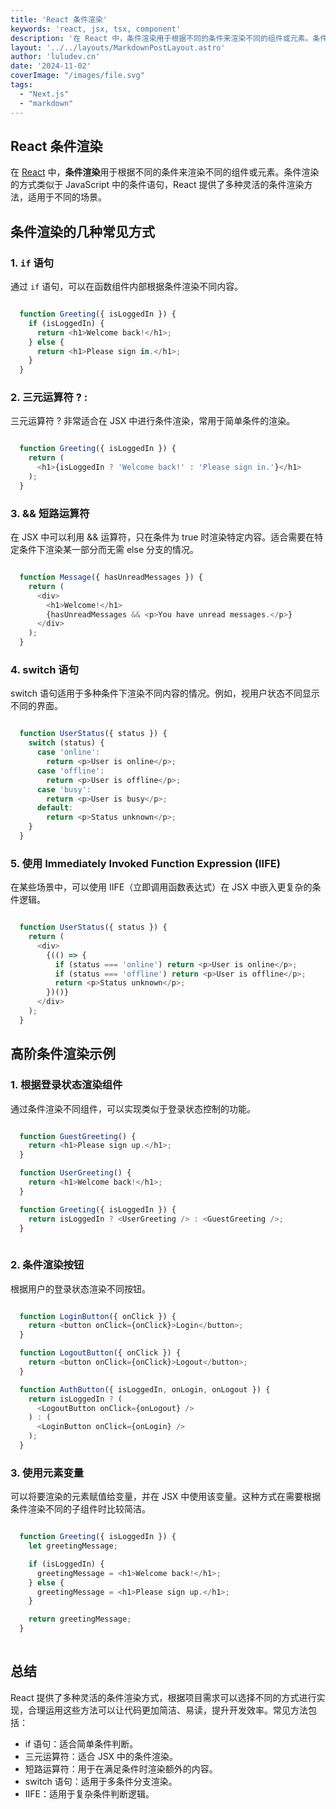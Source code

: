 ```yaml
---
title: 'React 条件渲染'
keywords: 'react, jsx, tsx, component'
description: '在 React 中，条件渲染用于根据不同的条件来渲染不同的组件或元素。条件渲染的方式类似于 JavaScript 中的条件语句，React 提供了多种灵活的条件渲染方法，适用于不同的场景。'
layout: '../../layouts/MarkdownPostLayout.astro'
author: 'luludev.cn'
date: '2024-11-02'
coverImage: "/images/file.svg"
tags:
  - "Next.js"
  - "markdown"
---
```


## React 条件渲染

在 [React](https://react.dev/) 中，**条件渲染**用于根据不同的条件来渲染不同的组件或元素。条件渲染的方式类似于 JavaScript 中的条件语句，React 提供了多种灵活的条件渲染方法，适用于不同的场景。

## 条件渲染的几种常见方式

### 1. `if` 语句

通过 `if` 语句，可以在函数组件内部根据条件渲染不同内容。

```javascript

  function Greeting({ isLoggedIn }) {
    if (isLoggedIn) {
      return <h1>Welcome back!</h1>;
    } else {
      return <h1>Please sign in.</h1>;
    }
  }

```

### 2. 三元运算符 ? :
三元运算符 ? 非常适合在 JSX 中进行条件渲染，常用于简单条件的渲染。

```javascript

  function Greeting({ isLoggedIn }) {
    return (
      <h1>{isLoggedIn ? 'Welcome back!' : 'Please sign in.'}</h1>
    );
  }

```
### 3. && 短路运算符
在 JSX 中可以利用 && 运算符，只在条件为 true 时渲染特定内容。适合需要在特定条件下渲染某一部分而无需 else 分支的情况。

```javascript

  function Message({ hasUnreadMessages }) {
    return (
      <div>
        <h1>Welcome!</h1>
        {hasUnreadMessages && <p>You have unread messages.</p>}
      </div>
    );
  }

```
### 4. switch 语句

switch 语句适用于多种条件下渲染不同内容的情况。例如，视用户状态不同显示不同的界面。

```javascript

  function UserStatus({ status }) {
    switch (status) {
      case 'online':
        return <p>User is online</p>;
      case 'offline':
        return <p>User is offline</p>;
      case 'busy':
        return <p>User is busy</p>;
      default:
        return <p>Status unknown</p>;
    }
  }

```
### 5. 使用 Immediately Invoked Function Expression (IIFE)

在某些场景中，可以使用 IIFE（立即调用函数表达式）在 JSX 中嵌入更复杂的条件逻辑。

```javascript

  function UserStatus({ status }) {
    return (
      <div>
        {(() => {
          if (status === 'online') return <p>User is online</p>;
          if (status === 'offline') return <p>User is offline</p>;
          return <p>Status unknown</p>;
        })()}
      </div>
    );
  }

```
## 高阶条件渲染示例

### 1. 根据登录状态渲染组件

通过条件渲染不同组件，可以实现类似于登录状态控制的功能。

```javascript

  function GuestGreeting() {
    return <h1>Please sign up.</h1>;
  }

  function UserGreeting() {
    return <h1>Welcome back!</h1>;
  }

  function Greeting({ isLoggedIn }) {
    return isLoggedIn ? <UserGreeting /> : <GuestGreeting />;
  }
  
```
### 2. 条件渲染按钮

根据用户的登录状态渲染不同按钮。

```javascript

  function LoginButton({ onClick }) {
    return <button onClick={onClick}>Login</button>;
  }

  function LogoutButton({ onClick }) {
    return <button onClick={onClick}>Logout</button>;
  }

  function AuthButton({ isLoggedIn, onLogin, onLogout }) {
    return isLoggedIn ? (
      <LogoutButton onClick={onLogout} />
    ) : (
      <LoginButton onClick={onLogin} />
    );
  }

```
### 3. 使用元素变量

可以将要渲染的元素赋值给变量，并在 JSX 中使用该变量。这种方式在需要根据条件渲染不同的子组件时比较简洁。

```javascript

  function Greeting({ isLoggedIn }) {
    let greetingMessage;

    if (isLoggedIn) {
      greetingMessage = <h1>Welcome back!</h1>;
    } else {
      greetingMessage = <h1>Please sign up.</h1>;
    }

    return greetingMessage;
  }
  
```
## 总结

React 提供了多种灵活的条件渲染方式，根据项目需求可以选择不同的方式进行实现，合理运用这些方法可以让代码更加简洁、易读，提升开发效率。常见方法包括：

- if 语句：适合简单条件判断。
- 三元运算符：适合 JSX 中的条件渲染。
- 短路运算符：用于在满足条件时渲染额外的内容。
- switch 语句：适用于多条件分支渲染。
- IIFE：适用于复杂条件判断逻辑。